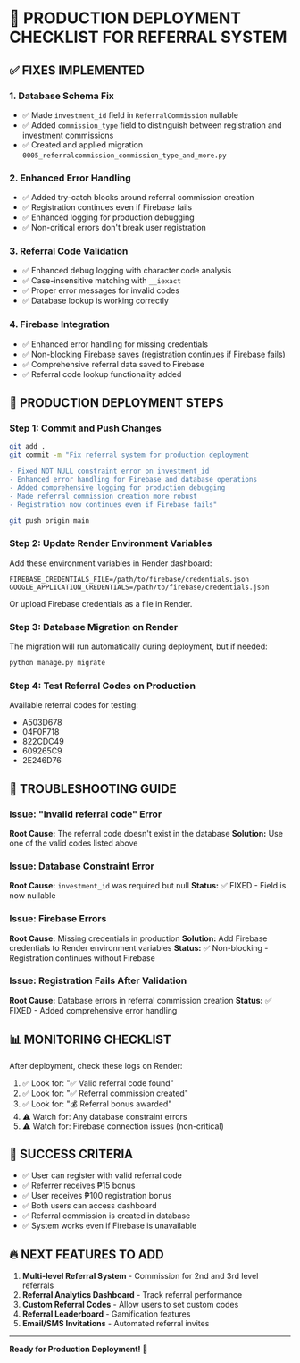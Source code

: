 # 🚀 PRODUCTION DEPLOYMENT CHECKLIST FOR REFERRAL SYSTEM

## ✅ FIXES IMPLEMENTED

### 1. Database Schema Fix
- ✅ Made `investment_id` field in `ReferralCommission` nullable
- ✅ Added `commission_type` field to distinguish between registration and investment commissions
- ✅ Created and applied migration `0005_referralcommission_commission_type_and_more.py`

### 2. Enhanced Error Handling
- ✅ Added try-catch blocks around referral commission creation
- ✅ Registration continues even if Firebase fails
- ✅ Enhanced logging for production debugging
- ✅ Non-critical errors don't break user registration

### 3. Referral Code Validation
- ✅ Enhanced debug logging with character code analysis
- ✅ Case-insensitive matching with `__iexact`
- ✅ Proper error messages for invalid codes
- ✅ Database lookup is working correctly

### 4. Firebase Integration
- ✅ Enhanced error handling for missing credentials
- ✅ Non-blocking Firebase saves (registration continues if Firebase fails)
- ✅ Comprehensive referral data saved to Firebase
- ✅ Referral code lookup functionality added

## 🔧 PRODUCTION DEPLOYMENT STEPS

### Step 1: Commit and Push Changes
```bash
git add .
git commit -m "Fix referral system for production deployment

- Fixed NOT NULL constraint error on investment_id
- Enhanced error handling for Firebase and database operations
- Added comprehensive logging for production debugging
- Made referral commission creation more robust
- Registration now continues even if Firebase fails"

git push origin main
```

### Step 2: Update Render Environment Variables
Add these environment variables in Render dashboard:

```
FIREBASE_CREDENTIALS_FILE=/path/to/firebase/credentials.json
GOOGLE_APPLICATION_CREDENTIALS=/path/to/firebase/credentials.json
```

Or upload Firebase credentials as a file in Render.

### Step 3: Database Migration on Render
The migration will run automatically during deployment, but if needed:
```bash
python manage.py migrate
```

### Step 4: Test Referral Codes on Production
Available referral codes for testing:
- A503D678
- 04F0F718
- 822CDC49
- 609265C9
- 2E246D76

## 🐛 TROUBLESHOOTING GUIDE

### Issue: "Invalid referral code" Error
**Root Cause:** The referral code doesn't exist in the database
**Solution:** Use one of the valid codes listed above

### Issue: Database Constraint Error
**Root Cause:** `investment_id` was required but null
**Status:** ✅ FIXED - Field is now nullable

### Issue: Firebase Errors
**Root Cause:** Missing credentials in production
**Solution:** Add Firebase credentials to Render environment variables
**Status:** ✅ Non-blocking - Registration continues without Firebase

### Issue: Registration Fails After Validation
**Root Cause:** Database errors in referral commission creation
**Status:** ✅ FIXED - Added comprehensive error handling

## 📊 MONITORING CHECKLIST

After deployment, check these logs on Render:

1. ✅ Look for: "✅ Valid referral code found"
2. ✅ Look for: "✅ Referral commission created"
3. ✅ Look for: "💰 Referral bonus awarded"
4. ⚠️ Watch for: Any database constraint errors
5. ⚠️ Watch for: Firebase connection issues (non-critical)

## 🎯 SUCCESS CRITERIA

- ✅ User can register with valid referral code
- ✅ Referrer receives ₱15 bonus
- ✅ User receives ₱100 registration bonus
- ✅ Both users can access dashboard
- ✅ Referral commission is created in database
- ✅ System works even if Firebase is unavailable

## 🔥 NEXT FEATURES TO ADD

1. **Multi-level Referral System** - Commission for 2nd and 3rd level referrals
2. **Referral Analytics Dashboard** - Track referral performance
3. **Custom Referral Codes** - Allow users to set custom codes
4. **Referral Leaderboard** - Gamification features
5. **Email/SMS Invitations** - Automated referral invites

---

**Ready for Production Deployment! 🚀**
